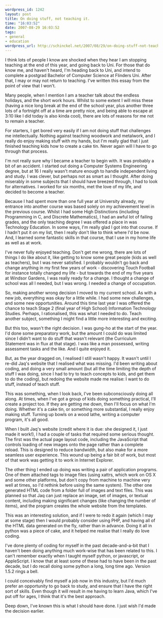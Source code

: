 ```yaml
--- 
wordpress_id: 1242
layout: post
title: On doing stuff, not teaching it.
time: "16:03:52"
date: 2007-08-29 16:03:52
tags: 
- general
- education
wordpress_url: http://schinckel.net/2007/08/29/on-doing-stuff-not-teaching-it/
---
```

I think lots of people I know are shocked when they hear I am stopping teaching at the end of this year, and going back to Uni. For those that do know me, and haven't heard, I'm heading back to Uni, and intend to complete a postgrad Bachelor of Computer Science at Flinders Uni. After that, I may or may not return to teaching. I've written this essay from the point of view that I won't.

Many people, when I mention I am a teacher talk about the endless holidays, and the short work hours. Whilst to some extent I will miss these (having a nice long break at the end of the school year, plus another three lots of a fortnight off at a time are pretty nice, and being able to escape at 3:10 like I did today is also kinda cool), there are lots of reasons for me not to remain a teacher.

For starters, I get bored very easily if I am not doing stuff that challenges me intellectually. Nothing against teaching woodwork and metalwork, and I really do enjoy making stuff with my hands, but I'm really glad that I just finished teaching kids how to create a cake tin. Never again will I have to go through that process.

I'm not really sure why I became a teacher to begin with. It was probably a bit of an accident. I started out doing a Computer Systems Engineering degree, but at 16 I really wasn't mature enough to handle independent living and study. I was clever, but perhaps not as smart as I thought. After doing miserably in some subjects that I should have breezed through, I had to look for alternatives. I worked for six months, met the love of my life, and decided to become a teacher.

Because I had spent more than one full year at University already, my entrance into another course was based solely on my achievement level in the previous course. Whilst I had some High Distinctions (including Programming in C, and Discrete Mathematics), I had an awful lot of failing grades, and the only teaching degree I was offered a place in was Technology Education. In some ways, I'm really glad I got into that course. If I hadn't put it on my list, then I really don't like to think where I'd be now. And, I learned some fantastic skills in that course, that I use in my home life as well as at work.

I've never fully enjoyed teaching. Don't get me wrong, there are lots of things I do like about it, like getting to know some great people (kids as well as teachers), but I was never satisfied. I probably wouldn't go back and change anything in my first few years of work - discovering Touch Football for instance totally changed my life - but towards the end of my five years at Windsor Gardens, I was really ready for a change. I thought a change of school was all I needed, but I was wrong. I needed a change of occupation.

So, making another wrong decision I moved to my current school. As with a new job, everything was okay for a little while. I had some new challenges, and some new opportunities. Around this time last year I was offered the chance to teach Stage 2 (final year of High School) Information Technology Studies. Perhaps, I rationalised, this was what I needed to do. Teach another subject, something I might find a little more interesting and exciting.

But this too, wasn't the right decision. I was gung-ho at the start of the year. I'd done some preparatory work, but the amount I could do was limited since I didn't want to do stuff that wasn't relevant (the Curriculum Statement was in flux at that stage). I was like a man possessed, writing assessment tasks and the like. And I quite enjoyed it.

But, as the year dragged on, I realised I still wasn't happy. It wasn't until I re-did Jaq's website that I realised what was missing. I'd been writing about coding, and doing a very small amount (but all the time limiting the depth of stuff I was doing, since I had to try to teach concepts to kids, and get them to do the coding), but redoing the website made me realise: I want to do stuff, instead of teach stuff.

This was something, when I look back, I've been subconsciously doing all along. At times, when I've got a group of kids doing something practical, I'll create a project too. If they are getting me down, then I'll focus on what I'm doing. Whether it's a cake tin, or something more substantial, I really enjoy making stuff. Turning up bowls on a wood lathe, writing a computer program, it's all good.

When I built Jaq's website (credit where it is due: she designed it, I just made it work!), I had a couple of tasks that required some serious thought. The first was the actual page layout code, including the JavaScript that controls loading of new images onto the page rather than a complete reload. This is designed to reduce bandwidth, but also make for a more seamless user experience. This wound up being a fair bit of work, but most of that work was getting it to work in Internet Explorer.

The other thing I ended up doing was writing a pair of application programs. One of them attached tags to image files (using xattrs, which work on OS X and some other platforms, but don't copy from machine to machine very well at times, so I'd rethink before using the same system). The other one generated HTML code from a folder full of images and text files. This was planned so that Jaq can just replace an image, set of images, or textual content, including making significant changes (like changing the number of items), and the program creates the whole website from the templates.

This was an interesting solution, and if I were to redo it again (which I may at some stage) then I would probably consider using PHP, and having all of the HTML data generated on the fly, rather than in advance. Doing it all in python was a piece of cake, and it helped me realise that I really do love coding.

I've done plenty of coding for myself in the past decade-and-a-bit that I haven't been doing anything much work-wise that has been related to this. I can't remember exactly when I taught myself python, or javascript, or AppleScript. I know that at least some of these had to have been in the past decade, but I do recall doing some python a long, long time ago. Version 1.5.2 rings a bell.

I could conceivably find myself a job now in this industry, but I'd much prefer an opportunity to go back to study, and ensure that I have the right sort of skills. Even though it will result in me having to learn Java, which I've put off for ages, I think that it's the best approach.

Deep down, I've known this is what I should have done. I just wish I'd made the decision earlier.
